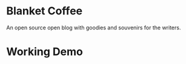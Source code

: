 # Blanket Coffee
An open source open blog with goodies and souvenirs for the writers.

# Working Demo

[<See Demo>](http://blanketcoffee.com)
